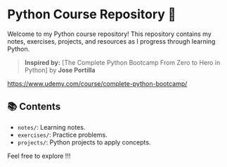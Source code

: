 # Python Course Repository 🐍

Welcome to my Python course repository! This repository contains my notes, exercises, projects, and resources as I progress through learning Python.

> **Inspired by:** [The Complete Python Bootcamp From Zero to Hero in Python] by **Jose Portilla**

https://www.udemy.com/course/complete-python-bootcamp/

## 📚 Contents

- `notes/`: Learning notes.
- `exercises/`: Practice problems.
- `projects/`: Python projects to apply concepts.

Feel free to explore !!!

